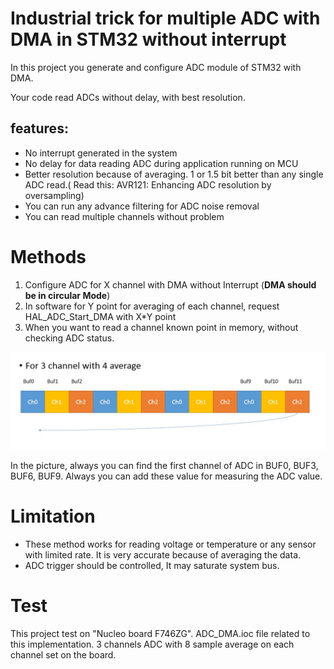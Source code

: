# Industrial trick for multiple ADC with DMA in STM32 without interrupt

In this project you generate and configure ADC module of STM32 with DMA.

Your code read ADCs without delay, with best resolution.

## features:
* No interrupt generated in the system
* No delay for data reading ADC during application running on MCU
* Better resolution because of averaging. 1 or 1.5 bit better than any single ADC read.( Read this: AVR121: Enhancing ADC resolution by
oversampling)
* You can run any advance filtering for ADC noise removal
* You can read multiple channels without problem


# Methods
1. Configure ADC for X channel with DMA without Interrupt (**DMA should be in circular Mode**)
2. In software for Y point for averaging of each channel, request HAL_ADC_Start_DMA with X*Y point
3. When you want to read a channel known point in memory, without checking ADC status.


![Image of Yaktocat](./img/bufferADCDMA.jpg)

In the picture, always you can find the first channel of ADC in BUF0, BUF3, BUF6, BUF9.
Always you can add these value for measuring the ADC value.

# Limitation
* These method works for reading voltage or temperature or any sensor with limited rate. It is very accurate because of averaging the data.
* ADC trigger should be controlled, It may saturate system bus.

# Test
This project test on "Nucleo board F746ZG". ADC_DMA.ioc file related to this implementation. 3 channels ADC with 8 sample average on each channel set on the board.

